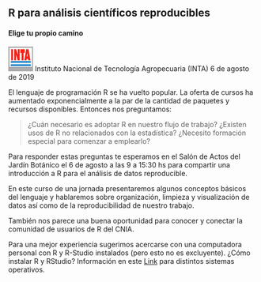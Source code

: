 ## R para análisis científicos reproducibles
#### Elige tu propio camino

 <img src="https://github.com/flor14/r_inta/blob/master/logointa.jpg?raw=TRUE" width="50" height="50">  
 Instituto Nacional de Tecnología Agropecuaria (INTA) 
 6 de agosto de 2019

El lenguaje de programación R se ha vuelto popular. La oferta de cursos ha aumentado exponencialmente a la par de la cantidad de paquetes y recursos disponibles. Entonces nos preguntamos: 

>¿Cuán necesario es adoptar R en nuestro flujo de trabajo? 
¿Existen usos de R no relacionados con la estadística?
>¿Necesito formación especial para comenzar a emplearlo?

Para responder estas preguntas te esperamos en el Salón de Actos del Jardín Botánico el 6 de agosto a las 9 a 15:30 hs para compartir una introducción a R para el análisis de datos reproducible.

En este curso de una jornada presentaremos algunos conceptos básicos del lenguaje y hablaremos sobre organización, limpieza y visualización de datos así como de la reproducibilidad de nuestro trabajo. 

También nos parece una buena oportunidad para conocer y conectar la comunidad de usuarios de R del CNIA. 

Para una mejor experiencia sugerimos acercarse con una computadora personal con R y R-Studio instalados (pero esto no es excluyente). ¿Cómo instalar R y RStudio? Información en este [Link](https://github.com/pachamaltese/tutoriales/blob/master/2019-04-24-instalar-r.md) para distintos sistemas operativos.







